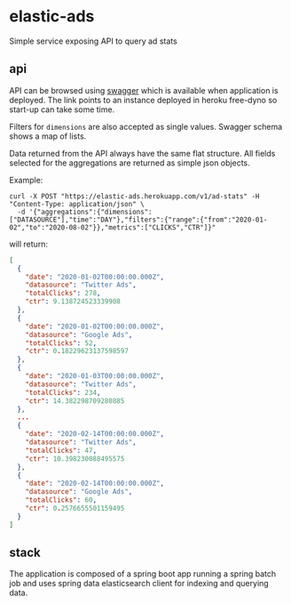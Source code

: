# elastic-ads
Simple service exposing API to query ad stats

## api

API can be browsed using [swagger](https://elastic-ads.herokuapp.com/swagger-ui.html) which is available when application is deployed. The link points to an instance deployed in heroku free-dyno so start-up can take some time.

Filters for `dimensions` are also accepted as single values. Swagger schema shows a map of lists.

Data returned from the API always have the same flat structure. All fields selected for the aggregations are returned as simple json objects.

Example:
```shell script
curl -X POST "https://elastic-ads.herokuapp.com/v1/ad-stats" -H  "Content-Type: application/json" \
  -d '{"aggregations":{"dimensions":["DATASOURCE"],"time":"DAY"},"filters":{"range":{"from":"2020-01-02","to":"2020-08-02"}},"metrics":["CLICKS","CTR"]}"
```

will return:
```json
[
  {
    "date": "2020-01-02T00:00:00.000Z",
    "datasource": "Twitter Ads",
    "totalClicks": 278,
    "ctr": 9.138724523339908
  },
  {
    "date": "2020-01-02T00:00:00.000Z",
    "datasource": "Google Ads",
    "totalClicks": 52,
    "ctr": 0.18229623137598597
  },
  {
    "date": "2020-01-03T00:00:00.000Z",
    "datasource": "Twitter Ads",
    "totalClicks": 234,
    "ctr": 14.382298709280885
  },
  ...
  {
    "date": "2020-02-14T00:00:00.000Z",
    "datasource": "Twitter Ads",
    "totalClicks": 47,
    "ctr": 10.398230088495575
  },
  {
    "date": "2020-02-14T00:00:00.000Z",
    "datasource": "Google Ads",
    "totalClicks": 60,
    "ctr": 0.2576655501159495
  }
]
```

## stack

The application is composed of a spring boot app running a spring batch job and uses spring data elasticsearch client for indexing and querying data.